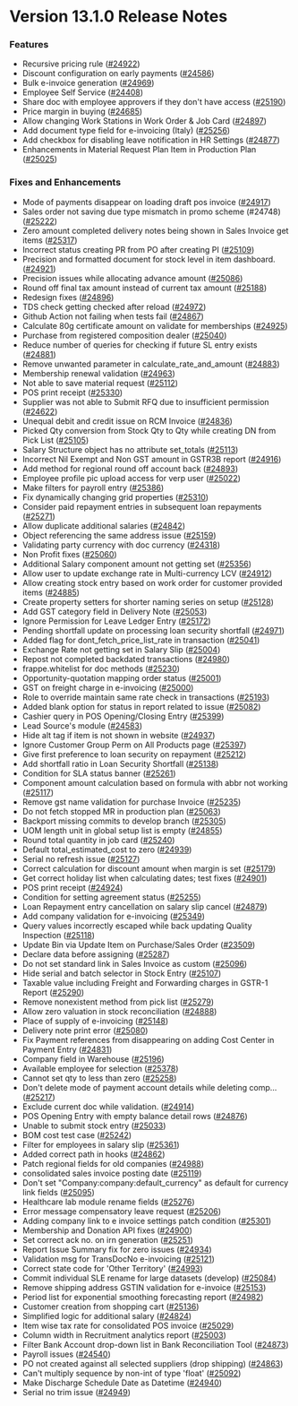 # Version 13.1.0 Release Notes

### Features

- Recursive pricing rule ([#24922](https://github.com/frappe/verp/pull/24922))
- Discount configuration on early payments ([#24586](https://github.com/frappe/verp/pull/24586))
- Bulk e-invoice generation ([#24969](https://github.com/frappe/verp/pull/24969))
- Employee Self Service ([#24408](https://github.com/frappe/verp/pull/24408))
- Share doc with employee approvers if they don't have access ([#25190](https://github.com/frappe/verp/pull/25190))
- Price margin in buying ([#24685](https://github.com/frappe/verp/pull/24685))
- Allow changing Work Stations in Work Order & Job Card ([#24897](https://github.com/frappe/verp/pull/24897))
- Add document type field for e-invoicing (Italy) ([#25256](https://github.com/frappe/verp/pull/25256))
- Add checkbox for disabling leave notification in HR Settings ([#24877](https://github.com/frappe/verp/pull/24877))
- Enhancements in Material Request Plan Item in Production Plan ([#25025](https://github.com/frappe/verp/pull/25025))


### Fixes and Enhancements
- Mode of payments disappear on loading draft pos invoice ([#24917](https://github.com/frappe/verp/pull/24917))
- Sales order not saving due type mismatch in promo scheme (#24748) ([#25222](https://github.com/frappe/verp/pull/25222))
- Zero amount completed delivery notes being shown in Sales Invoice get items ([#25317](https://github.com/frappe/verp/pull/25317))
- Incorrect status creating PR from PO after creating PI ([#25109](https://github.com/frappe/verp/pull/25109))
- Precision and formatted document for stock level in item dashboard. ([#24921](https://github.com/frappe/verp/pull/24921))
- Precision issues while allocating advance amount ([#25086](https://github.com/frappe/verp/pull/25086))
- Round off final tax amount instead of current tax amount ([#25188](https://github.com/frappe/verp/pull/25188))
- Redesign fixes ([#24896](https://github.com/frappe/verp/pull/24896))
- TDS check getting checked after reload ([#24972](https://github.com/frappe/verp/pull/24972))
- Github Action not failing when tests fail ([#24867](https://github.com/frappe/verp/pull/24867))
- Calculate 80g certificate amount on validate for memberships ([#24925](https://github.com/frappe/verp/pull/24925))
- Purchase from registered composition dealer ([#25040](https://github.com/frappe/verp/pull/25040))
- Reduce number of queries for checking if future SL entry exists ([#24881](https://github.com/frappe/verp/pull/24881))
- Remove unwanted parameter in calculate_rate_and_amount ([#24883](https://github.com/frappe/verp/pull/24883))
- Membership renewal validation ([#24963](https://github.com/frappe/verp/pull/24963))
- Not able to save material request ([#25112](https://github.com/frappe/verp/pull/25112))
- POS print receipt ([#25330](https://github.com/frappe/verp/pull/25330))
- Supplier was not able to Submit RFQ due to insufficient permission ([#24622](https://github.com/frappe/verp/pull/24622))
- Unequal debit and credit issue on RCM Invoice ([#24836](https://github.com/frappe/verp/pull/24836))
- Picked Qty conversion from Stock Qty to Qty while creating DN from Pick List ([#25105](https://github.com/frappe/verp/pull/25105))
- Salary Structure object has no attribute set_totals ([#25113](https://github.com/frappe/verp/pull/25113))
- Incorrect Nil Exempt and Non GST amount in GSTR3B report ([#24916](https://github.com/frappe/verp/pull/24916))
- Add method for regional round off account back ([#24893](https://github.com/frappe/verp/pull/24893))
- Employee profile pic upload access for verp user ([#25022](https://github.com/frappe/verp/pull/25022))
- Make filters for payroll entry ([#25386](https://github.com/frappe/verp/pull/25386))
- Fix dynamically changing grid properties ([#25310](https://github.com/frappe/verp/pull/25310))
- Consider paid repayment entries in subsequent loan repayments ([#25271](https://github.com/frappe/verp/pull/25271))
- Allow duplicate additional salaries ([#24842](https://github.com/frappe/verp/pull/24842))
- Object referencing the same address issue ([#25159](https://github.com/frappe/verp/pull/25159))
- Validating party currency with doc currency ([#24318](https://github.com/frappe/verp/pull/24318))
- Non Profit fixes ([#25060](https://github.com/frappe/verp/pull/25060))
- Additional Salary component amount not getting set ([#25356](https://github.com/frappe/verp/pull/25356))
- Allow user to update exchange rate in Multi-currency LCV ([#24912](https://github.com/frappe/verp/pull/24912))
- Allow creating stock entry based on work order for customer provided items ([#24885](https://github.com/frappe/verp/pull/24885))
- Create property setters for shorter naming series on setup ([#25128](https://github.com/frappe/verp/pull/25128))
- Add GST category field in Delivery Note ([#25053](https://github.com/frappe/verp/pull/25053))
- Ignore Permission for Leave Ledger Entry ([#25172](https://github.com/frappe/verp/pull/25172))
- Pending shortfall update  on processing loan security shortfall ([#24971](https://github.com/frappe/verp/pull/24971))
- Added flag for dont_fetch_price_list_rate in transaction ([#25041](https://github.com/frappe/verp/pull/25041))
- Exchange Rate not getting set in Salary Slip ([#25004](https://github.com/frappe/verp/pull/25004))
- Repost not completed backdated transactions ([#24980](https://github.com/frappe/verp/pull/24980))
- frappe.whitelist for doc methods ([#25230](https://github.com/frappe/verp/pull/25230))
- Opportunity-quotation mapping order status ([#25001](https://github.com/frappe/verp/pull/25001))
- GST on freight charge in e-invoicing ([#25000](https://github.com/frappe/verp/pull/25000))
- Role to override maintain same rate check in transactions ([#25193](https://github.com/frappe/verp/pull/25193))
- Added blank option for status in report related to issue ([#25082](https://github.com/frappe/verp/pull/25082))
- Cashier query in POS Opening/Closing Entry ([#25399](https://github.com/frappe/verp/pull/25399))
- Lead Source's module ([#24583](https://github.com/frappe/verp/pull/24583))
- Hide alt tag if item is not shown in website ([#24937](https://github.com/frappe/verp/pull/24937))
- Ignore Customer Group Perm on All Products page ([#25397](https://github.com/frappe/verp/pull/25397))
- Give first preference to loan security on repayment ([#25212](https://github.com/frappe/verp/pull/25212))
- Add shortfall ratio in Loan Security Shortfall ([#25138](https://github.com/frappe/verp/pull/25138))
- Condition for SLA status banner ([#25261](https://github.com/frappe/verp/pull/25261))
- Component amount calculation based on formula with abbr not working ([#25117](https://github.com/frappe/verp/pull/25117))
- Remove gst name validation for purchase Invoice ([#25235](https://github.com/frappe/verp/pull/25235))
- Do not fetch stopped MR in production plan ([#25063](https://github.com/frappe/verp/pull/25063))
- Backport missing commits to develop branch ([#25305](https://github.com/frappe/verp/pull/25305))
- UOM length unit in global setup list is empty ([#24855](https://github.com/frappe/verp/pull/24855))
- Round total quantity in job card ([#25240](https://github.com/frappe/verp/pull/25240))
- Default total_estimated_cost to zero ([#24939](https://github.com/frappe/verp/pull/24939))
- Serial no refresh issue ([#25127](https://github.com/frappe/verp/pull/25127))
- Correct calculation for discount amount when margin is set ([#25179](https://github.com/frappe/verp/pull/25179))
- Get correct holiday list when calculating dates; test fixes ([#24901](https://github.com/frappe/verp/pull/24901))
- POS print receipt ([#24924](https://github.com/frappe/verp/pull/24924))
- Condition for setting agreement status ([#25255](https://github.com/frappe/verp/pull/25255))
- Loan Repayment entry cancellation on salary slip cancel ([#24879](https://github.com/frappe/verp/pull/24879))
- Add company validation for e-invoicing ([#25349](https://github.com/frappe/verp/pull/25349))
- Query values incorrectly escaped while back updating Quality Inspection ([#25118](https://github.com/frappe/verp/pull/25118))
- Update Bin via Update Item on Purchase/Sales Order  ([#23509](https://github.com/frappe/verp/pull/23509))
- Declare data before assigning ([#25287](https://github.com/frappe/verp/pull/25287))
- Do not set standard link in Sales Invoice as custom ([#25096](https://github.com/frappe/verp/pull/25096))
- Hide serial and batch selector in Stock Entry ([#25107](https://github.com/frappe/verp/pull/25107))
- Taxable value including Freight and Forwarding charges in GSTR-1 Report ([#25290](https://github.com/frappe/verp/pull/25290))
- Remove nonexistent method from pick list ([#25279](https://github.com/frappe/verp/pull/25279))
- Allow zero valuation in stock reconciliation ([#24888](https://github.com/frappe/verp/pull/24888))
- Place of supply of e-invoicing ([#25148](https://github.com/frappe/verp/pull/25148))
- Delivery note print error ([#25080](https://github.com/frappe/verp/pull/25080))
- Fix Payment references from disappearing on adding Cost Center in Payment Entry ([#24831](https://github.com/frappe/verp/pull/24831))
- Company field in Warehouse ([#25196](https://github.com/frappe/verp/pull/25196))
- Available employee for selection ([#25378](https://github.com/frappe/verp/pull/25378))
- Cannot set qty to less than zero ([#25258](https://github.com/frappe/verp/pull/25258))
- Don't delete mode of payment account details while deleting comp… ([#25217](https://github.com/frappe/verp/pull/25217))
- Exclude current doc while validation. ([#24914](https://github.com/frappe/verp/pull/24914))
- POS Opening Entry with empty balance detail rows ([#24876](https://github.com/frappe/verp/pull/24876))
- Unable to submit stock entry ([#25033](https://github.com/frappe/verp/pull/25033))
- BOM cost test case ([#25242](https://github.com/frappe/verp/pull/25242))
- Filter for employees in salary slip ([#25361](https://github.com/frappe/verp/pull/25361))
- Added correct path in hooks ([#24862](https://github.com/frappe/verp/pull/24862))
- Patch regional fields for old companies ([#24988](https://github.com/frappe/verp/pull/24988))
- consolidated sales invoice posting date ([#25119](https://github.com/frappe/verp/pull/25119))
- Don't set "Company:company:default_currency" as default for currency link fields ([#25095](https://github.com/frappe/verp/pull/25095))
- Healthcare lab module rename fields ([#25276](https://github.com/frappe/verp/pull/25276))
- Error message compensatory leave request ([#25206](https://github.com/frappe/verp/pull/25206))
- Adding company link to e invoice settings patch condition ([#25301](https://github.com/frappe/verp/pull/25301))
- Membership and Donation API fixes ([#24900](https://github.com/frappe/verp/pull/24900))
- Set correct ack no. on irn generation ([#25251](https://github.com/frappe/verp/pull/25251))
- Report Issue Summary fix for zero issues ([#24934](https://github.com/frappe/verp/pull/24934))
- Validation msg for TransDocNo e-invoicing ([#25121](https://github.com/frappe/verp/pull/25121))
- Correct state code for 'Other Territory' ([#24993](https://github.com/frappe/verp/pull/24993))
- Commit individual SLE rename for large datasets (develop) ([#25084](https://github.com/frappe/verp/pull/25084))
- Remove shipping address GSTIN validation for e-invoice ([#25153](https://github.com/frappe/verp/pull/25153))
- Period list for exponential smoothing forecasting report ([#24982](https://github.com/frappe/verp/pull/24982))
- Customer creation from shopping cart ([#25136](https://github.com/frappe/verp/pull/25136))
- Simplified logic for additional salary ([#24824](https://github.com/frappe/verp/pull/24824))
- Item wise tax rate for consolidated POS invoice ([#25029](https://github.com/frappe/verp/pull/25029))
- Column width in Recruitment analytics report ([#25003](https://github.com/frappe/verp/pull/25003))
- Filter Bank Account drop-down list in Bank Reconciliation Tool ([#24873](https://github.com/frappe/verp/pull/24873))
- Payroll issues ([#24540](https://github.com/frappe/verp/pull/24540))
- PO not created against all selected suppliers (drop shipping) ([#24863](https://github.com/frappe/verp/pull/24863))
- Can't multiply sequence by non-int of type 'float' ([#25092](https://github.com/frappe/verp/pull/25092))
- Make Discharge Schedule Date as Datetime ([#24940](https://github.com/frappe/verp/pull/24940))
- Serial no trim issue ([#24949](https://github.com/frappe/verp/pull/24949))
